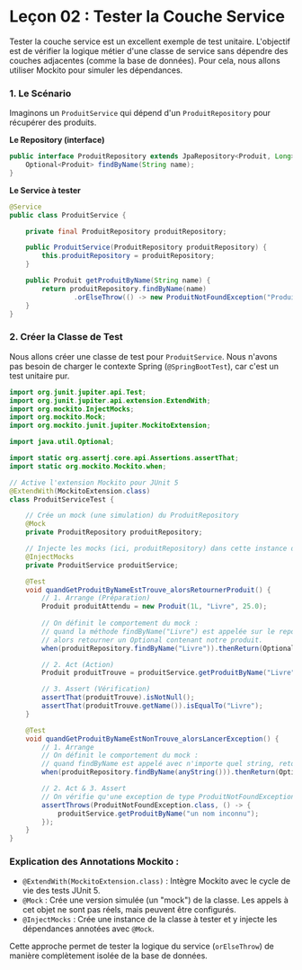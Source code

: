 # Leçon 02 : Tester la Couche Service

Tester la couche service est un excellent exemple de test unitaire. L'objectif est de vérifier la logique métier d'une classe de service sans dépendre des couches adjacentes (comme la base de données). Pour cela, nous allons utiliser Mockito pour simuler les dépendances.

### 1. Le Scénario

Imaginons un `ProduitService` qui dépend d'un `ProduitRepository` pour récupérer des produits.

**Le Repository (interface)**
```java
public interface ProduitRepository extends JpaRepository<Produit, Long> {
    Optional<Produit> findByName(String name);
}
```

**Le Service à tester**
```java
@Service
public class ProduitService {

    private final ProduitRepository produitRepository;

    public ProduitService(ProduitRepository produitRepository) {
        this.produitRepository = produitRepository;
    }

    public Produit getProduitByName(String name) {
        return produitRepository.findByName(name)
                .orElseThrow(() -> new ProduitNotFoundException("Produit non trouvé"));
    }
}
```

### 2. Créer la Classe de Test

Nous allons créer une classe de test pour `ProduitService`. Nous n'avons pas besoin de charger le contexte Spring (`@SpringBootTest`), car c'est un test unitaire pur.

```java
import org.junit.jupiter.api.Test;
import org.junit.jupiter.api.extension.ExtendWith;
import org.mockito.InjectMocks;
import org.mockito.Mock;
import org.mockito.junit.jupiter.MockitoExtension;

import java.util.Optional;

import static org.assertj.core.api.Assertions.assertThat;
import static org.mockito.Mockito.when;

// Active l'extension Mockito pour JUnit 5
@ExtendWith(MockitoExtension.class)
class ProduitServiceTest {

    // Crée un mock (une simulation) du ProduitRepository
    @Mock
    private ProduitRepository produitRepository;

    // Injecte les mocks (ici, produitRepository) dans cette instance de ProduitService
    @InjectMocks
    private ProduitService produitService;

    @Test
    void quandGetProduitByNameEstTrouve_alorsRetournerProduit() {
        // 1. Arrange (Préparation)
        Produit produitAttendu = new Produit(1L, "Livre", 25.0);
        
        // On définit le comportement du mock :
        // quand la méthode findByName("Livre") est appelée sur le repository,
        // alors retourner un Optional contenant notre produit.
        when(produitRepository.findByName("Livre")).thenReturn(Optional.of(produitAttendu));

        // 2. Act (Action)
        Produit produitTrouve = produitService.getProduitByName("Livre");

        // 3. Assert (Vérification)
        assertThat(produitTrouve).isNotNull();
        assertThat(produitTrouve.getName()).isEqualTo("Livre");
    }

    @Test
    void quandGetProduitByNameEstNonTrouve_alorsLancerException() {
        // 1. Arrange
        // On définit le comportement du mock :
        // quand findByName est appelé avec n'importe quel string, retourner un Optional vide.
        when(produitRepository.findByName(anyString())).thenReturn(Optional.empty());

        // 2. Act & 3. Assert
        // On vérifie qu'une exception de type ProduitNotFoundException est bien lancée
        assertThrows(ProduitNotFoundException.class, () -> {
            produitService.getProduitByName("un nom inconnu");
        });
    }
}
```

### Explication des Annotations Mockito :
- `@ExtendWith(MockitoExtension.class)` : Intègre Mockito avec le cycle de vie des tests JUnit 5.
- `@Mock` : Crée une version simulée (un "mock") de la classe. Les appels à cet objet ne sont pas réels, mais peuvent être configurés.
- `@InjectMocks` : Crée une instance de la classe à tester et y injecte les dépendances annotées avec `@Mock`.

Cette approche permet de tester la logique du service (`orElseThrow`) de manière complètement isolée de la base de données.
